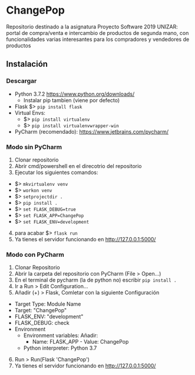 # ChangePop
Repositorio destinado a la asignatura Proyecto Software 2019 UNIZAR: portal de compra/venta e intercambio de productos de segunda mano, con funcionalidades varias interesantes para los compradores y vendedores de productos

## Instalación

### Descargar
- Python 3.7.2 https://www.python.org/downloads/
  - Instalar pip tambien (viene por defecto)
- Flask $> ```pip install flask```
- Virtual Envs:
  - $> ```pip install virtualenv```
  - $> ```pip install virtualenvwrapper-win```
- PyCharm (recomendado): https://www.jetbrains.com/pycharm/

### Modo sin PyCharm
1) Clonar repositorio
2) Abrir cmd/powershell en el direcotrio del repositorio
3) Ejecutar los siguientes comandos:
  - $> ```mkvirtualenv venv```
  - $> ```workon venv```
  - $> ```setprojectdir .```
  - $> ```pip install .```
  - $> ```set FLASK_DEBUG=true```
  - $> ```set FLASK_APP=ChangePop```
  - $> ```set FLASK_ENV=development```
4) para acabar $> ```flask run```
7) Ya tienes el servidor funcionando en http://127.0.0.1:5000/

### Modo con PyCharm
1) Clonar Repositorio
2) Abrir la carpeta del repositorio con PyCharm (File > Open...)
3) En el terminal de pycharm (la de python no) escribir ```pip install .```
4) Ir a Run > Edit Configuration...
5) Añadir (+) > Flask, Comletar con la siguiente Configuración
  - Target Type: Module Name
  - Target: "ChangePop"
  - FLASK_ENV: "development"
  - FLASK_DEBUG: check
  - Environment
    - Environment variables: Añadir:
      - Name: FLASK_APP - Value: ChangePop
    - Python interpreter: Python 3.7
6) Run > Run(Flask 'ChangePop')
7) Ya tienes el servidor funcionando en http://127.0.0.1:5000/
